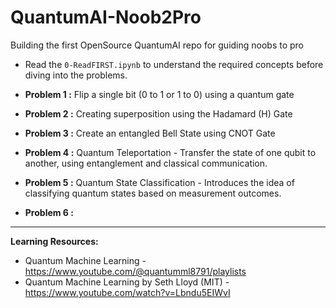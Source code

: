 # QuantumAI-Noob2Pro
Building the first OpenSource QuantumAI repo for guiding noobs to pro

- Read the `0-ReadFIRST.ipynb` to understand the required concepts before diving into the problems.

- **Problem 1 :** Flip a single bit (0 to 1 or 1 to 0) using a quantum gate

- **Problem 2 :** Creating superposition using the Hadamard (H) Gate

- **Problem 3 :** Create an entangled Bell State using CNOT Gate

- **Problem 4 :** Quantum Teleportation - Transfer the state of one qubit to another, using entanglement and classical communication.

- **Problem 5 :** Quantum State Classification - Introduces the idea of classifying quantum states based on measurement outcomes.

- **Problem 6 :** 




-----

**Learning Resources:**
- Quantum Machine Learning - https://www.youtube.com/@quantumml8791/playlists
- Quantum Machine Learning by Seth Lloyd (MIT) - https://www.youtube.com/watch?v=Lbndu5EIWvI